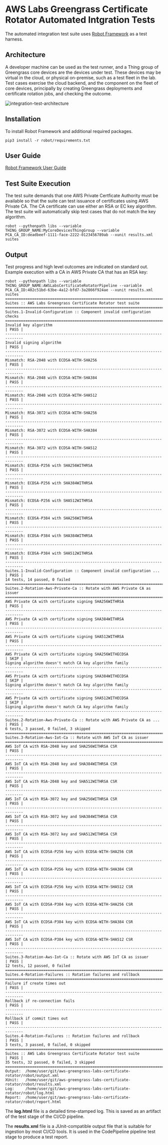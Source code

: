 # AWS Labs Greengrass Certificate Rotator Automated Intgration Tests

The automated integration test suite uses [Robot Framework](https://robotframework.org/) as a test harness.

## Architecture

A developer machine can be used as the test runner, and a Thing group of Greengrass core devices are the devices under test. These devices may be virtual in the cloud, or physical on-premise, such as a test fleet in the lab. Test cases exercise the cloud backend, and the component on the fleet of core devices, principally by creating Greengrass deployments and certificate rotation jobs, and checking the outcome.

![integration-test-architecture](../images/integration-test-architecture.drawio.png)

## Installation

To install Robot Framework and additional required packages.

```
pip3 install -r robot/requirements.txt
```
## User Guide

[Robot Framework User Guide](https://robotframework.org/robotframework/latest/RobotFrameworkUserGuide.html)

## Test Suite Execution

The test suite demands that one AWS Private Certficate Authority must be available so that the suite can test issuance of certificates using AWS Private CA. The CA certificate can use either an RSA or EC key algorithm. The test suite will automatically skip test cases that do not match the key algorithm.

```
robot --pythonpath libs --variable THING_GROUP_NAME:MyCoreDevicesThingGroup --variable PCA_CA_ID:deadbeef-1111-face-2222-0123456789ab --xunit results.xml suites
```

## Output

Test progress and high level outcomes are indicated on standard out. Example execution with a CA in AWS Private CA that has an RSA key:

```
robot --pythonpath libs --variable THING_GROUP_NAME:AWSLabsCertificateRotatorPipeline --variable PCA_CA_ID:402c51bd-63be-4a12-bfd7-3a2866f924ae --xunit results.xml suites
==============================================================================
Suites :: AWS Labs Greengrass Certificate Rotator test suite                  
==============================================================================
Suites.1-Invalid-Configuration :: Component invalid configuration checks      
==============================================================================
Invalid key algorithm                                                 | PASS |
------------------------------------------------------------------------------
Invalid signing algorithm                                             | PASS |
------------------------------------------------------------------------------
Mismatch: RSA-2048 with ECDSA-WITH-SHA256                             | PASS |
------------------------------------------------------------------------------
Mismatch: RSA-2048 with ECDSA-WITH-SHA384                             | PASS |
------------------------------------------------------------------------------
Mismatch: RSA-2048 with ECDSA-WITH-SHA512                             | PASS |
------------------------------------------------------------------------------
Mismatch: RSA-3072 with ECDSA-WITH-SHA256                             | PASS |
------------------------------------------------------------------------------
Mismatch: RSA-3072 with ECDSA-WITH-SHA384                             | PASS |
------------------------------------------------------------------------------
Mismatch: RSA-3072 with ECDSA-WITH-SHA512                             | PASS |
------------------------------------------------------------------------------
Mismatch: ECDSA-P256 with SHA256WITHRSA                               | PASS |
------------------------------------------------------------------------------
Mismatch: ECDSA-P256 with SHA384WITHRSA                               | PASS |
------------------------------------------------------------------------------
Mismatch: ECDSA-P256 with SHA512WITHRSA                               | PASS |
------------------------------------------------------------------------------
Mismatch: ECDSA-P384 with SHA256WITHRSA                               | PASS |
------------------------------------------------------------------------------
Mismatch: ECDSA-P384 with SHA384WITHRSA                               | PASS |
------------------------------------------------------------------------------
Mismatch: ECDSA-P384 with SHA512WITHRSA                               | PASS |
------------------------------------------------------------------------------
Suites.1-Invalid-Configuration :: Component invalid configuration ... | PASS |
14 tests, 14 passed, 0 failed
==============================================================================
Suites.2-Rotation-Aws-Private-Ca :: Rotate with AWS Private CA as issuer      
==============================================================================
AWS Private CA with certificate signing SHA256WITHRSA                 | PASS |
------------------------------------------------------------------------------
AWS Private CA with certificate signing SHA384WITHRSA                 | PASS |
------------------------------------------------------------------------------
AWS Private CA with certificate signing SHA512WITHRSA                 | PASS |
------------------------------------------------------------------------------
AWS Private CA with certificate signing SHA256WITHECDSA               | SKIP |
Signing algorithm doesn't match CA key algorithm family
------------------------------------------------------------------------------
AWS Private CA with certificate signing SHA384WITHECDSA               | SKIP |
Signing algorithm doesn't match CA key algorithm family
------------------------------------------------------------------------------
AWS Private CA with certificate signing SHA512WITHECDSA               | SKIP |
Signing algorithm doesn't match CA key algorithm family
------------------------------------------------------------------------------
Suites.2-Rotation-Aws-Private-Ca :: Rotate with AWS Private CA as ... | PASS |
6 tests, 3 passed, 0 failed, 3 skipped
==============================================================================
Suites.3-Rotation-Aws-Iot-Ca :: Rotate with AWS IoT CA as issuer              
==============================================================================
AWS IoT CA with RSA-2048 key and SHA256WITHRSA CSR                    | PASS |
------------------------------------------------------------------------------
AWS IoT CA with RSA-2048 key and SHA384WITHRSA CSR                    | PASS |
------------------------------------------------------------------------------
AWS IoT CA with RSA-2048 key and SHA512WITHRSA CSR                    | PASS |
------------------------------------------------------------------------------
AWS IoT CA with RSA-3072 key and SHA256WITHRSA CSR                    | PASS |
------------------------------------------------------------------------------
AWS IoT CA with RSA-3072 key and SHA384WITHRSA CSR                    | PASS |
------------------------------------------------------------------------------
AWS IoT CA with RSA-3072 key and SHA512WITHRSA CSR                    | PASS |
------------------------------------------------------------------------------
AWS IoT CA with ECDSA-P256 key with ECDSA-WITH-SHA256 CSR             | PASS |
------------------------------------------------------------------------------
AWS IoT CA with ECDSA-P256 key with ECDSA-WITH-SHA384 CSR             | PASS |
------------------------------------------------------------------------------
AWS IoT CA with ECDSA-P256 key with ECDSA-WITH-SHA512 CSR             | PASS |
------------------------------------------------------------------------------
AWS IoT CA with ECDSA-P384 key with ECDSA-WITH-SHA256 CSR             | PASS |
------------------------------------------------------------------------------
AWS IoT CA with ECDSA-P384 key with ECDSA-WITH-SHA384 CSR             | PASS |
------------------------------------------------------------------------------
AWS IoT CA with ECDSA-P384 key with ECDSA-WITH-SHA512 CSR             | PASS |
------------------------------------------------------------------------------
Suites.3-Rotation-Aws-Iot-Ca :: Rotate with AWS IoT CA as issuer      | PASS |
12 tests, 12 passed, 0 failed
==============================================================================
Suites.4-Rotation-Failures :: Rotation failures and rollback                  
==============================================================================
Failure if create times out                                           | PASS |
------------------------------------------------------------------------------
Rollback if re-connection fails                                       | PASS |
------------------------------------------------------------------------------
Rollback if commit times out                                          | PASS |
------------------------------------------------------------------------------
Suites.4-Rotation-Failures :: Rotation failures and rollback          | PASS |
3 tests, 3 passed, 0 failed, 0 skipped
==============================================================================
Suites :: AWS Labs Greengrass Certificate Rotator test suite          | PASS |
35 tests, 32 passed, 0 failed, 3 skipped
==============================================================================
Output:  /home/user/git/aws-greengrass-labs-certificate-rotator/robot/output.xml
XUnit:   /home/user/git/aws-greengrass-labs-certificate-rotator/robot/results.xml
Log:     /home/user/git/aws-greengrass-labs-certificate-rotator/robot/log.html
Report:  /home/user/git/aws-greengrass-labs-certificate-rotator/robot/report.html
```

The __log.html__ file is a detailed time-stamped log. This is saved as an artifact of the test stage of the CI/CD pipeline.

The __results.xml__ file is a JUnit-compatible output file that is suitable for ingestion by most CI/CD tools. It is used in the CodePipeline pipeline test stage to produce a test report.
